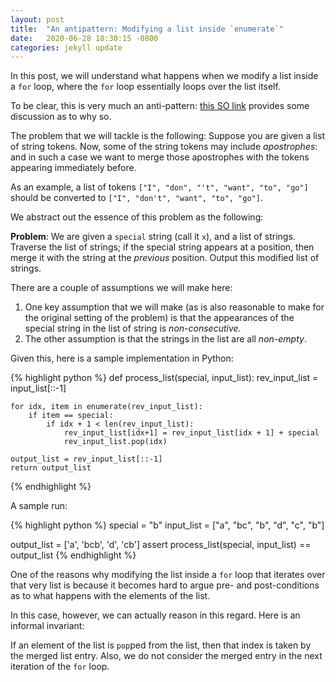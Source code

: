 ```yaml
---
layout: post
title:  "An antipattern: Modifying a list inside `enumerate`"
date:   2020-06-28 18:30:15 -0800
categories: jekyll update
---
```

In this post, we will understand what happens 
when we modify a list inside a `for` loop, where
the `for` loop essentially loops over the list 
itself. 

To be clear, this is very much an anti-pattern: 
[this SO link](https://stackoverflow.com/questions/4081217/how-to-modify-list-entries-during-for-loop)
provides some discussion as to why so.

The problem that we will tackle is the following:
Suppose you are given a list of string tokens. Now, some 
of the string tokens may include _apostrophes_: and in such a case
we want to merge those apostrophes with the tokens 
appearing immediately before. 

As an example, a list of tokens `["I", "don", "'t", "want", "to", "go"]`
should be converted to `["I", "don't", "want", "to", "go"]`.

We abstract out the essence of this problem as the following:

**Problem**:
We are given a `special` string (call it `x`), and a list of
strings. Traverse the list of strings; if the special
string appears at a position, then merge it with the 
string at the _previous_ position. Output this
modified list of strings.

There are a couple of assumptions we will make here:
1. One key assumption that we will make (as is also 
reasonable to make for the original setting of the problem)
is that the appearances of the special string in the list of
string is _non-consecutive_.
2. The other assumption is that the strings in the list are
all _non-empty_. 

Given this, here is a sample implementation in Python:

{% highlight python %}
def process_list(special, input_list):
    rev_input_list = input_list[::-1]

    for idx, item in enumerate(rev_input_list):
        if item == special:
            if idx + 1 < len(rev_input_list):
                rev_input_list[idx+1] = rev_input_list[idx + 1] + special
                rev_input_list.pop(idx)
                
    output_list = rev_input_list[::-1]
    return output_list
{% endhighlight %}

A sample run:

{% highlight python %}
special = "b"
input_list = ["a", "bc", "b", "d",  "c",  "b"]

output_list = ['a', 'bcb', 'd', 'cb']
assert process_list(special, input_list) == output_list
{% endhighlight %}

One of the reasons why modifying the list inside a `for`
loop that iterates over that very list is because it becomes
hard to argue pre- and post-conditions as to what happens
with the elements of the list. 

In this case, however, we can actually reason in this regard. 
Here is an informal invariant:

If an element of the list is `pop`ped from the list, then 
that index is taken by the merged list entry. Also, 
we do not consider the merged entry in the next iteration of 
the `for` loop.